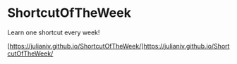 # ShortcutOfTheWeek
Learn one shortcut every week!

[https://julianiv.github.io/ShortcutOfTheWeek/]https://julianiv.github.io/ShortcutOfTheWeek/
